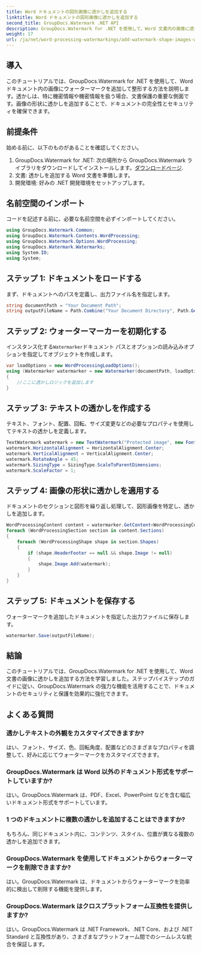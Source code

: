 ```yaml
---
title: Word ドキュメントの図形画像に透かしを追加する
linktitle: Word ドキュメントの図形画像に透かしを追加する
second_title: GroupDocs.Watermark .NET API
description: GroupDocs.Watermark for .NET を使用して、Word 文書内の画像に透かしを追加して画像を整形する方法を学びます。このチュートリアルでドキュメントのセキュリティを強化します。
weight: 17
url: /ja/net/word-processing-watermarkings/add-watermark-shape-images-word-docs/
---
```

## 導入
このチュートリアルでは、GroupDocs.Watermark for .NET を使用して、Word ドキュメント内の画像にウォーターマークを追加して整形する方法を説明します。透かしは、特に機密情報や機密情報を扱う場合、文書保護の重要な側面です。画像の形状に透かしを追加することで、ドキュメントの完全性とセキュリティを確保できます。
## 前提条件
始める前に、以下のものがあることを確認してください。
1.  GroupDocs.Watermark for .NET: 次の場所から GroupDocs.Watermark ライブラリをダウンロードしてインストールします。[ダウンロードページ](https://releases.groupdocs.com/Watermark/net/).
2. 文書: 透かしを追加する Word 文書を準備します。
3. 開発環境: 好みの .NET 開発環境をセットアップします。
## 名前空間のインポート
コードを記述する前に、必要な名前空間を必ずインポートしてください。
```csharp
using GroupDocs.Watermark.Common;
using GroupDocs.Watermark.Contents.WordProcessing;
using GroupDocs.Watermark.Options.WordProcessing;
using GroupDocs.Watermark.Watermarks;
using System.IO;
using System;
```
## ステップ 1: ドキュメントをロードする
まず、ドキュメントへのパスを定義し、出力ファイル名を指定します。
```csharp
string documentPath = "Your Document Path";
string outputFileName = Path.Combine("Your Document Directory", Path.GetFileName(documentPath));
```
## ステップ 2: ウォーターマーカーを初期化する
インスタンス化する`Watermarker`ドキュメント パスとオプションの読み込みオプションを指定してオブジェクトを作成します。
```csharp
var loadOptions = new WordProcessingLoadOptions();
using (Watermarker watermarker = new Watermarker(documentPath, loadOptions))
{
    //ここに透かしロジックを追加します
}
```
## ステップ 3: テキストの透かしを作成する
テキスト、フォント、配置、回転、サイズ変更などの必要なプロパティを使用してテキストの透かしを定義します。
```csharp
TextWatermark watermark = new TextWatermark("Protected image", new Font("Arial", 8));
watermark.HorizontalAlignment = HorizontalAlignment.Center;
watermark.VerticalAlignment = VerticalAlignment.Center;
watermark.RotateAngle = 45;
watermark.SizingType = SizingType.ScaleToParentDimensions;
watermark.ScaleFactor = 1;
```
## ステップ 4: 画像の形状に透かしを適用する
ドキュメントのセクションと図形を繰り返し処理して、図形画像を特定し、透かしを追加します。
```csharp
WordProcessingContent content = watermarker.GetContent<WordProcessingContent>();
foreach (WordProcessingSection section in content.Sections)
{
    foreach (WordProcessingShape shape in section.Shapes)
    {
        if (shape.HeaderFooter == null && shape.Image != null)
        {
            shape.Image.Add(watermark);
        }
    }
}
```
## ステップ 5: ドキュメントを保存する
ウォーターマークを追加したドキュメントを指定した出力ファイルに保存します。
```csharp
watermarker.Save(outputFileName);
```

## 結論
このチュートリアルでは、GroupDocs.Watermark for .NET を使用して、Word 文書の画像に透かしを追加する方法を学習しました。ステップバイステップのガイドに従い、GroupDocs.Watermark の強力な機能を活用することで、ドキュメントのセキュリティと保護を効果的に強化できます。
## よくある質問
### 透かしテキストの外観をカスタマイズできますか?
はい、フォント、サイズ、色、回転角度、配置などのさまざまなプロパティを調整して、好みに応じてウォーターマークをカスタマイズできます。
### GroupDocs.Watermark は Word 以外のドキュメント形式をサポートしていますか?
はい。GroupDocs.Watermark は、PDF、Excel、PowerPoint などを含む幅広いドキュメント形式をサポートしています。
### 1 つのドキュメントに複数の透かしを追加することはできますか?
もちろん、同じドキュメント内に、コンテンツ、スタイル、位置が異なる複数の透かしを追加できます。
### GroupDocs.Watermark を使用してドキュメントからウォーターマークを削除できますか?
はい。GroupDocs.Watermark は、ドキュメントからウォーターマークを効率的に検出して削除する機能を提供します。
### GroupDocs.Watermark はクロスプラットフォーム互換性を提供しますか?
はい。GroupDocs.Watermark は .NET Framework、.NET Core、および .NET Standard と互換性があり、さまざまなプラットフォーム間でのシームレスな統合を保証します。